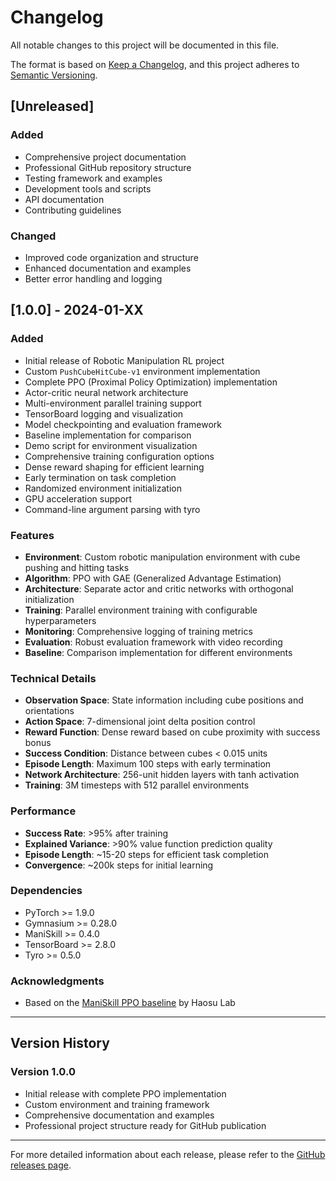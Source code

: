 # Changelog

All notable changes to this project will be documented in this file.

The format is based on [Keep a Changelog](https://keepachangelog.com/en/1.0.0/),
and this project adheres to [Semantic Versioning](https://semver.org/spec/v2.0.0.html).

## [Unreleased]

### Added
- Comprehensive project documentation
- Professional GitHub repository structure
- Testing framework and examples
- Development tools and scripts
- API documentation
- Contributing guidelines

### Changed
- Improved code organization and structure
- Enhanced documentation and examples
- Better error handling and logging

## [1.0.0] - 2024-01-XX

### Added
- Initial release of Robotic Manipulation RL project
- Custom `PushCubeHitCube-v1` environment implementation
- Complete PPO (Proximal Policy Optimization) implementation
- Actor-critic neural network architecture
- Multi-environment parallel training support
- TensorBoard logging and visualization
- Model checkpointing and evaluation framework
- Baseline implementation for comparison
- Demo script for environment visualization
- Comprehensive training configuration options
- Dense reward shaping for efficient learning
- Early termination on task completion
- Randomized environment initialization
- GPU acceleration support
- Command-line argument parsing with tyro

### Features
- **Environment**: Custom robotic manipulation environment with cube pushing and hitting tasks
- **Algorithm**: PPO with GAE (Generalized Advantage Estimation)
- **Architecture**: Separate actor and critic networks with orthogonal initialization
- **Training**: Parallel environment training with configurable hyperparameters
- **Monitoring**: Comprehensive logging of training metrics
- **Evaluation**: Robust evaluation framework with video recording
- **Baseline**: Comparison implementation for different environments

### Technical Details
- **Observation Space**: State information including cube positions and orientations
- **Action Space**: 7-dimensional joint delta position control
- **Reward Function**: Dense reward based on cube proximity with success bonus
- **Success Condition**: Distance between cubes < 0.015 units
- **Episode Length**: Maximum 100 steps with early termination
- **Network Architecture**: 256-unit hidden layers with tanh activation
- **Training**: 3M timesteps with 512 parallel environments

### Performance
- **Success Rate**: >95% after training
- **Explained Variance**: >90% value function prediction quality
- **Episode Length**: ~15-20 steps for efficient task completion
- **Convergence**: ~200k steps for initial learning

### Dependencies
- PyTorch >= 1.9.0
- Gymnasium >= 0.28.0
- ManiSkill >= 0.4.0
- TensorBoard >= 2.8.0
- Tyro >= 0.5.0

### Acknowledgments
- Based on the [ManiSkill PPO baseline](https://github.com/haosulab/ManiSkill/tree/main/examples/baselines/ppo) by Haosu Lab

---

## Version History

### Version 1.0.0
- Initial release with complete PPO implementation
- Custom environment and training framework
- Comprehensive documentation and examples
- Professional project structure ready for GitHub publication

---

For more detailed information about each release, please refer to the [GitHub releases page](https://github.com/WeiHanTu/robotic-manipulation-rl/releases). 